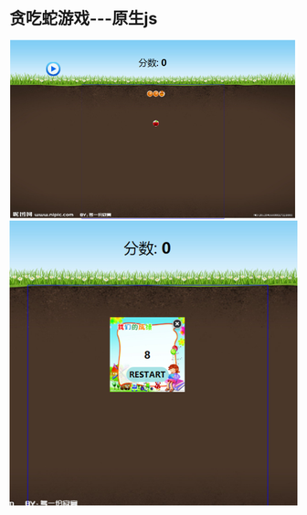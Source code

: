 # 贪吃蛇游戏---原生js
![img](https://github.com/freefy/img-storage/blob/master/snake1.PNG)
![img](https://github.com/freefy/img-storage/blob/master/snake3.PNG)